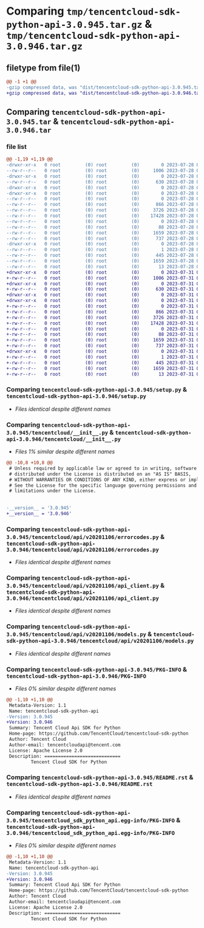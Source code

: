 # Comparing `tmp/tencentcloud-sdk-python-api-3.0.945.tar.gz` & `tmp/tencentcloud-sdk-python-api-3.0.946.tar.gz`

## filetype from file(1)

```diff
@@ -1 +1 @@
-gzip compressed data, was "dist/tencentcloud-sdk-python-api-3.0.945.tar", last modified: Fri Jul 28 00:21:03 2023, max compression
+gzip compressed data, was "dist/tencentcloud-sdk-python-api-3.0.946.tar", last modified: Mon Jul 31 00:18:48 2023, max compression
```

## Comparing `tencentcloud-sdk-python-api-3.0.945.tar` & `tencentcloud-sdk-python-api-3.0.946.tar`

### file list

```diff
@@ -1,19 +1,19 @@
-drwxr-xr-x   0 root         (0) root         (0)        0 2023-07-28 00:21:03.000000 tencentcloud-sdk-python-api-3.0.945/
--rw-r--r--   0 root         (0) root         (0)     1006 2023-07-28 00:21:03.000000 tencentcloud-sdk-python-api-3.0.945/setup.py
-drwxr-xr-x   0 root         (0) root         (0)        0 2023-07-28 00:21:03.000000 tencentcloud-sdk-python-api-3.0.945/tencentcloud/
--rw-r--r--   0 root         (0) root         (0)      630 2023-07-28 00:21:03.000000 tencentcloud-sdk-python-api-3.0.945/tencentcloud/__init__.py
-drwxr-xr-x   0 root         (0) root         (0)        0 2023-07-28 00:21:03.000000 tencentcloud-sdk-python-api-3.0.945/tencentcloud/api/
-drwxr-xr-x   0 root         (0) root         (0)        0 2023-07-28 00:21:03.000000 tencentcloud-sdk-python-api-3.0.945/tencentcloud/api/v20201106/
--rw-r--r--   0 root         (0) root         (0)        0 2023-07-28 00:21:03.000000 tencentcloud-sdk-python-api-3.0.945/tencentcloud/api/v20201106/__init__.py
--rw-r--r--   0 root         (0) root         (0)      866 2023-07-28 00:21:03.000000 tencentcloud-sdk-python-api-3.0.945/tencentcloud/api/v20201106/errorcodes.py
--rw-r--r--   0 root         (0) root         (0)     3726 2023-07-28 00:21:03.000000 tencentcloud-sdk-python-api-3.0.945/tencentcloud/api/v20201106/api_client.py
--rw-r--r--   0 root         (0) root         (0)    17428 2023-07-28 00:21:03.000000 tencentcloud-sdk-python-api-3.0.945/tencentcloud/api/v20201106/models.py
--rw-r--r--   0 root         (0) root         (0)        0 2023-07-28 00:21:03.000000 tencentcloud-sdk-python-api-3.0.945/tencentcloud/api/__init__.py
--rw-r--r--   0 root         (0) root         (0)       88 2023-07-28 00:21:03.000000 tencentcloud-sdk-python-api-3.0.945/setup.cfg
--rw-r--r--   0 root         (0) root         (0)     1659 2023-07-28 00:21:03.000000 tencentcloud-sdk-python-api-3.0.945/PKG-INFO
--rw-r--r--   0 root         (0) root         (0)      737 2023-07-28 00:21:03.000000 tencentcloud-sdk-python-api-3.0.945/README.rst
-drwxr-xr-x   0 root         (0) root         (0)        0 2023-07-28 00:21:03.000000 tencentcloud-sdk-python-api-3.0.945/tencentcloud_sdk_python_api.egg-info/
--rw-r--r--   0 root         (0) root         (0)        1 2023-07-28 00:21:03.000000 tencentcloud-sdk-python-api-3.0.945/tencentcloud_sdk_python_api.egg-info/dependency_links.txt
--rw-r--r--   0 root         (0) root         (0)      445 2023-07-28 00:21:03.000000 tencentcloud-sdk-python-api-3.0.945/tencentcloud_sdk_python_api.egg-info/SOURCES.txt
--rw-r--r--   0 root         (0) root         (0)     1659 2023-07-28 00:21:03.000000 tencentcloud-sdk-python-api-3.0.945/tencentcloud_sdk_python_api.egg-info/PKG-INFO
--rw-r--r--   0 root         (0) root         (0)       13 2023-07-28 00:21:03.000000 tencentcloud-sdk-python-api-3.0.945/tencentcloud_sdk_python_api.egg-info/top_level.txt
+drwxr-xr-x   0 root         (0) root         (0)        0 2023-07-31 00:18:48.000000 tencentcloud-sdk-python-api-3.0.946/
+-rw-r--r--   0 root         (0) root         (0)     1006 2023-07-31 00:18:48.000000 tencentcloud-sdk-python-api-3.0.946/setup.py
+drwxr-xr-x   0 root         (0) root         (0)        0 2023-07-31 00:18:48.000000 tencentcloud-sdk-python-api-3.0.946/tencentcloud/
+-rw-r--r--   0 root         (0) root         (0)      630 2023-07-31 00:18:48.000000 tencentcloud-sdk-python-api-3.0.946/tencentcloud/__init__.py
+drwxr-xr-x   0 root         (0) root         (0)        0 2023-07-31 00:18:48.000000 tencentcloud-sdk-python-api-3.0.946/tencentcloud/api/
+drwxr-xr-x   0 root         (0) root         (0)        0 2023-07-31 00:18:48.000000 tencentcloud-sdk-python-api-3.0.946/tencentcloud/api/v20201106/
+-rw-r--r--   0 root         (0) root         (0)        0 2023-07-31 00:18:48.000000 tencentcloud-sdk-python-api-3.0.946/tencentcloud/api/v20201106/__init__.py
+-rw-r--r--   0 root         (0) root         (0)      866 2023-07-31 00:18:48.000000 tencentcloud-sdk-python-api-3.0.946/tencentcloud/api/v20201106/errorcodes.py
+-rw-r--r--   0 root         (0) root         (0)     3726 2023-07-31 00:18:48.000000 tencentcloud-sdk-python-api-3.0.946/tencentcloud/api/v20201106/api_client.py
+-rw-r--r--   0 root         (0) root         (0)    17428 2023-07-31 00:18:48.000000 tencentcloud-sdk-python-api-3.0.946/tencentcloud/api/v20201106/models.py
+-rw-r--r--   0 root         (0) root         (0)        0 2023-07-31 00:18:48.000000 tencentcloud-sdk-python-api-3.0.946/tencentcloud/api/__init__.py
+-rw-r--r--   0 root         (0) root         (0)       88 2023-07-31 00:18:48.000000 tencentcloud-sdk-python-api-3.0.946/setup.cfg
+-rw-r--r--   0 root         (0) root         (0)     1659 2023-07-31 00:18:48.000000 tencentcloud-sdk-python-api-3.0.946/PKG-INFO
+-rw-r--r--   0 root         (0) root         (0)      737 2023-07-31 00:18:48.000000 tencentcloud-sdk-python-api-3.0.946/README.rst
+drwxr-xr-x   0 root         (0) root         (0)        0 2023-07-31 00:18:48.000000 tencentcloud-sdk-python-api-3.0.946/tencentcloud_sdk_python_api.egg-info/
+-rw-r--r--   0 root         (0) root         (0)        1 2023-07-31 00:18:48.000000 tencentcloud-sdk-python-api-3.0.946/tencentcloud_sdk_python_api.egg-info/dependency_links.txt
+-rw-r--r--   0 root         (0) root         (0)      445 2023-07-31 00:18:48.000000 tencentcloud-sdk-python-api-3.0.946/tencentcloud_sdk_python_api.egg-info/SOURCES.txt
+-rw-r--r--   0 root         (0) root         (0)     1659 2023-07-31 00:18:48.000000 tencentcloud-sdk-python-api-3.0.946/tencentcloud_sdk_python_api.egg-info/PKG-INFO
+-rw-r--r--   0 root         (0) root         (0)       13 2023-07-31 00:18:48.000000 tencentcloud-sdk-python-api-3.0.946/tencentcloud_sdk_python_api.egg-info/top_level.txt
```

### Comparing `tencentcloud-sdk-python-api-3.0.945/setup.py` & `tencentcloud-sdk-python-api-3.0.946/setup.py`

 * *Files identical despite different names*

### Comparing `tencentcloud-sdk-python-api-3.0.945/tencentcloud/__init__.py` & `tencentcloud-sdk-python-api-3.0.946/tencentcloud/__init__.py`

 * *Files 1% similar despite different names*

```diff
@@ -10,8 +10,8 @@
 # Unless required by applicable law or agreed to in writing, software
 # distributed under the License is distributed on an "AS IS" BASIS,
 # WITHOUT WARRANTIES OR CONDITIONS OF ANY KIND, either express or implied.
 # See the License for the specific language governing permissions and
 # limitations under the License.
 
 
-__version__ = '3.0.945'
+__version__ = '3.0.946'
```

### Comparing `tencentcloud-sdk-python-api-3.0.945/tencentcloud/api/v20201106/errorcodes.py` & `tencentcloud-sdk-python-api-3.0.946/tencentcloud/api/v20201106/errorcodes.py`

 * *Files identical despite different names*

### Comparing `tencentcloud-sdk-python-api-3.0.945/tencentcloud/api/v20201106/api_client.py` & `tencentcloud-sdk-python-api-3.0.946/tencentcloud/api/v20201106/api_client.py`

 * *Files identical despite different names*

### Comparing `tencentcloud-sdk-python-api-3.0.945/tencentcloud/api/v20201106/models.py` & `tencentcloud-sdk-python-api-3.0.946/tencentcloud/api/v20201106/models.py`

 * *Files identical despite different names*

### Comparing `tencentcloud-sdk-python-api-3.0.945/PKG-INFO` & `tencentcloud-sdk-python-api-3.0.946/PKG-INFO`

 * *Files 0% similar despite different names*

```diff
@@ -1,10 +1,10 @@
 Metadata-Version: 1.1
 Name: tencentcloud-sdk-python-api
-Version: 3.0.945
+Version: 3.0.946
 Summary: Tencent Cloud Api SDK for Python
 Home-page: https://github.com/TencentCloud/tencentcloud-sdk-python
 Author: Tencent Cloud
 Author-email: tencentcloudapi@tencent.com
 License: Apache License 2.0
 Description: ============================
         Tencent Cloud SDK for Python
```

### Comparing `tencentcloud-sdk-python-api-3.0.945/README.rst` & `tencentcloud-sdk-python-api-3.0.946/README.rst`

 * *Files identical despite different names*

### Comparing `tencentcloud-sdk-python-api-3.0.945/tencentcloud_sdk_python_api.egg-info/PKG-INFO` & `tencentcloud-sdk-python-api-3.0.946/tencentcloud_sdk_python_api.egg-info/PKG-INFO`

 * *Files 0% similar despite different names*

```diff
@@ -1,10 +1,10 @@
 Metadata-Version: 1.1
 Name: tencentcloud-sdk-python-api
-Version: 3.0.945
+Version: 3.0.946
 Summary: Tencent Cloud Api SDK for Python
 Home-page: https://github.com/TencentCloud/tencentcloud-sdk-python
 Author: Tencent Cloud
 Author-email: tencentcloudapi@tencent.com
 License: Apache License 2.0
 Description: ============================
         Tencent Cloud SDK for Python
```

